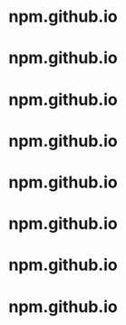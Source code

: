 # npm.github.io
# npm.github.io
# npm.github.io
# npm.github.io
# npm.github.io
# npm.github.io
# npm.github.io
# npm.github.io
